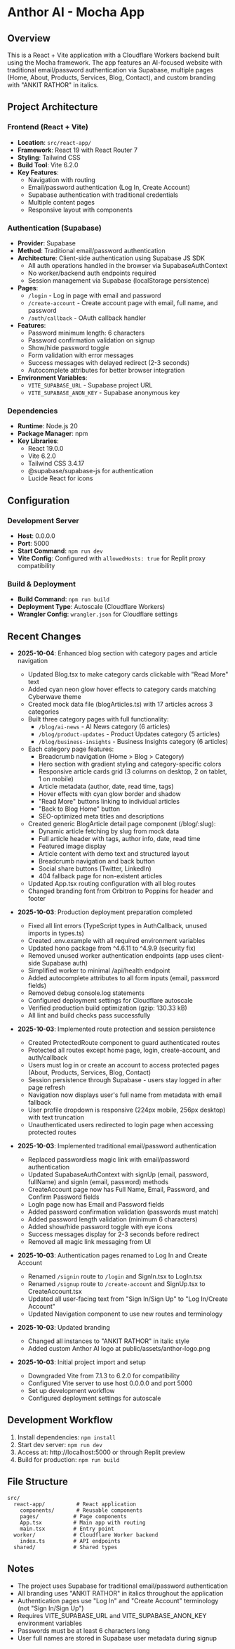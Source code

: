 # Anthor AI - Mocha App

## Overview
This is a React + Vite application with a Cloudflare Workers backend built using the Mocha framework. The app features an AI-focused website with traditional email/password authentication via Supabase, multiple pages (Home, About, Products, Services, Blog, Contact), and custom branding with "ANKIT RATHOR" in italics.

## Project Architecture

### Frontend (React + Vite)
- **Location**: `src/react-app/`
- **Framework**: React 19 with React Router 7
- **Styling**: Tailwind CSS
- **Build Tool**: Vite 6.2.0
- **Key Features**:
  - Navigation with routing
  - Email/password authentication (Log In, Create Account)
  - Supabase authentication with traditional credentials
  - Multiple content pages
  - Responsive layout with components

### Authentication (Supabase)
- **Provider**: Supabase
- **Method**: Traditional email/password authentication
- **Architecture**: Client-side authentication using Supabase JS SDK
  - All auth operations handled in the browser via SupabaseAuthContext
  - No worker/backend auth endpoints required
  - Session management via Supabase (localStorage persistence)
- **Pages**:
  - `/login` - Log in page with email and password
  - `/create-account` - Create account page with email, full name, and password
  - `/auth/callback` - OAuth callback handler
- **Features**:
  - Password minimum length: 6 characters
  - Password confirmation validation on signup
  - Show/hide password toggle
  - Form validation with error messages
  - Success messages with delayed redirect (2-3 seconds)
  - Autocomplete attributes for better browser integration
- **Environment Variables**:
  - `VITE_SUPABASE_URL` - Supabase project URL
  - `VITE_SUPABASE_ANON_KEY` - Supabase anonymous key

### Dependencies
- **Runtime**: Node.js 20
- **Package Manager**: npm
- **Key Libraries**:
  - React 19.0.0
  - Vite 6.2.0
  - Tailwind CSS 3.4.17
  - @supabase/supabase-js for authentication
  - Lucide React for icons

## Configuration

### Development Server
- **Host**: 0.0.0.0
- **Port**: 5000
- **Start Command**: `npm run dev`
- **Vite Config**: Configured with `allowedHosts: true` for Replit proxy compatibility

### Build & Deployment
- **Build Command**: `npm run build`
- **Deployment Type**: Autoscale (Cloudflare Workers)
- **Wrangler Config**: `wrangler.json` for Cloudflare settings

## Recent Changes
- **2025-10-04**: Enhanced blog section with category pages and article navigation
  - Updated Blog.tsx to make category cards clickable with "Read More" text
  - Added cyan neon glow hover effects to category cards matching Cyberwave theme
  - Created mock data file (blogArticles.ts) with 17 articles across 3 categories
  - Built three category pages with full functionality:
    - `/blog/ai-news` - AI News category (6 articles)
    - `/blog/product-updates` - Product Updates category (5 articles)
    - `/blog/business-insights` - Business Insights category (6 articles)
  - Each category page features:
    - Breadcrumb navigation (Home > Blog > Category)
    - Hero section with gradient styling and category-specific colors
    - Responsive article cards grid (3 columns on desktop, 2 on tablet, 1 on mobile)
    - Article metadata (author, date, read time, tags)
    - Hover effects with cyan glow border and shadow
    - "Read More" buttons linking to individual articles
    - "Back to Blog Home" button
    - SEO-optimized meta titles and descriptions
  - Created generic BlogArticle detail page component (/blog/:slug):
    - Dynamic article fetching by slug from mock data
    - Full article header with tags, author info, date, read time
    - Featured image display
    - Article content with demo text and structured layout
    - Breadcrumb navigation and back button
    - Social share buttons (Twitter, LinkedIn)
    - 404 fallback page for non-existent articles
  - Updated App.tsx routing configuration with all blog routes
  - Changed branding font from Orbitron to Poppins for header and footer
  
- **2025-10-03**: Production deployment preparation completed
  - Fixed all lint errors (TypeScript types in AuthCallback, unused imports in types.ts)
  - Created .env.example with all required environment variables
  - Updated hono package from ^4.6.11 to ^4.9.9 (security fix)
  - Removed unused worker authentication endpoints (app uses client-side Supabase auth)
  - Simplified worker to minimal /api/health endpoint
  - Added autocomplete attributes to all form inputs (email, password fields)
  - Removed debug console.log statements
  - Configured deployment settings for Cloudflare autoscale
  - Verified production build optimization (gzip: 130.33 kB)
  - All lint and build checks pass successfully

- **2025-10-03**: Implemented route protection and session persistence
  - Created ProtectedRoute component to guard authenticated routes
  - Protected all routes except home page, login, create-account, and auth/callback
  - Users must log in or create an account to access protected pages (About, Products, Services, Blog, Contact)
  - Session persistence through Supabase - users stay logged in after page refresh
  - Navigation now displays user's full name from metadata with email fallback
  - User profile dropdown is responsive (224px mobile, 256px desktop) with text truncation
  - Unauthenticated users redirected to login page when accessing protected routes

- **2025-10-03**: Implemented traditional email/password authentication
  - Replaced passwordless magic link with email/password authentication
  - Updated SupabaseAuthContext with signUp (email, password, fullName) and signIn (email, password) methods
  - CreateAccount page now has Full Name, Email, Password, and Confirm Password fields
  - LogIn page now has Email and Password fields
  - Added password confirmation validation (passwords must match)
  - Added password length validation (minimum 6 characters)
  - Added show/hide password toggle with eye icons
  - Success messages display for 2-3 seconds before redirect
  - Removed all magic link messaging from UI
  
- **2025-10-03**: Authentication pages renamed to Log In and Create Account
  - Renamed `/signin` route to `/login` and SignIn.tsx to LogIn.tsx
  - Renamed `/signup` route to `/create-account` and SignUp.tsx to CreateAccount.tsx
  - Updated all user-facing text from "Sign In/Sign Up" to "Log In/Create Account"
  - Updated Navigation component to use new routes and terminology
  
- **2025-10-03**: Updated branding
  - Changed all instances to "ANKIT RATHOR" in italic style
  - Added custom Anthor AI logo at public/assets/anthor-logo.png
  
- **2025-10-03**: Initial project import and setup
  - Downgraded Vite from 7.1.3 to 6.2.0 for compatibility
  - Configured Vite server to use host 0.0.0.0 and port 5000
  - Set up development workflow
  - Configured deployment settings for autoscale

## Development Workflow
1. Install dependencies: `npm install`
2. Start dev server: `npm run dev`
3. Access at: http://localhost:5000 or through Replit preview
4. Build for production: `npm run build`

## File Structure
```
src/
  react-app/          # React application
    components/       # Reusable components
    pages/           # Page components
    App.tsx          # Main app with routing
    main.tsx         # Entry point
  worker/            # Cloudflare Worker backend
    index.ts         # API endpoints
  shared/            # Shared types
```

## Notes
- The project uses Supabase for traditional email/password authentication
- All branding uses "ANKIT RATHOR" in italics throughout the application
- Authentication pages use "Log In" and "Create Account" terminology (not "Sign In/Sign Up")
- Requires VITE_SUPABASE_URL and VITE_SUPABASE_ANON_KEY environment variables
- Passwords must be at least 6 characters long
- User full names are stored in Supabase user metadata during signup

